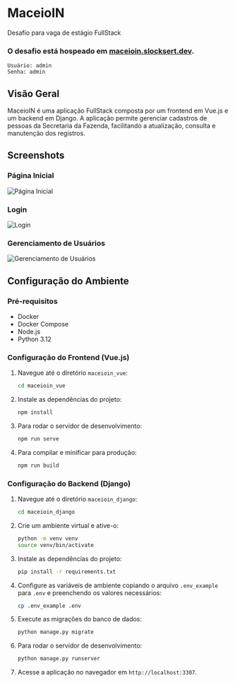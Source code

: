 # MaceioIN

Desafio para vaga de estágio FullStack

### O desafio está hospeado em [maceioin.slocksert.dev](https://maceioin.slocksert.dev).

    Usuário: admin
    Senha: admin

## Visão Geral

MaceioIN é uma aplicação FullStack composta por um frontend em Vue.js e um backend em Django. A aplicação permite gerenciar cadastros de pessoas da Secretaria da Fazenda, facilitando a atualização, consulta e manutenção dos registros.


## Screenshots

### Página Inicial
![Página Inicial](https://minio.slocksert.dev/images/landingpage.png)

### Login
![Login](https://minio.slocksert.dev/images/login.png)

### Gerenciamento de Usuários
![Gerenciamento de Usuários](https://minio.slocksert.dev/images/cadastro.png)

## Configuração do Ambiente

### Pré-requisitos

- Docker
- Docker Compose
- Node.js
- Python 3.12

### Configuração do Frontend (Vue.js)

1. Navegue até o diretório `maceioin_vue`:
    ```sh
    cd maceioin_vue
    ```

2. Instale as dependências do projeto:
    ```sh
    npm install
    ```

3. Para rodar o servidor de desenvolvimento:
    ```sh
    npm run serve
    ```

4. Para compilar e minificar para produção:
    ```sh
    npm run build
    ```

### Configuração do Backend (Django)

1. Navegue até o diretório `maceioin_django`:
    ```sh
    cd maceioin_django
    ```

2. Crie um ambiente virtual e ative-o:
    ```sh
    python -m venv venv
    source venv/bin/activate
    ```

3. Instale as dependências do projeto:
    ```sh
    pip install -r requirements.txt
    ```

4. Configure as variáveis de ambiente copiando o arquivo `.env_example` para `.env` e preenchendo os valores necessários:
    ```sh
    cp .env_example .env
    ```

5. Execute as migrações do banco de dados:
    ```sh
    python manage.py migrate
    ```

6. Para rodar o servidor de desenvolvimento:
    ```sh
    python manage.py runserver
    ```

7. Acesse a aplicação no navegador em `http://localhost:3307`.